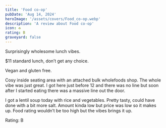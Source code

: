 ```yaml
---
title: 'Food co-op'
pubDate: 'Aug 14, 2024'
heroImage: '/assets/covers/Food_co-op.webp'
description: 'A review about Food co-op'
icon: ♻️
rating: B
graveyard: false
---
```


Surprisingly wholesome lunch vibes.

$11 standard lunch, don’t get any choice.

Vegan and gluten free.

Cosy inside seating area with an attached bulk wholefoods shop. The whole vibe was just great. I got here just before 12 and there was no line but soon after I started eating there was a massive line out the door.

I got a lentil soup today with rice and vegetables. Pretty tasty, could have done with a bit more salt. Amount kinda low but price was low so it makes up. Food rating wouldn’t be too high but the vibes brings it up.

Rating: B
